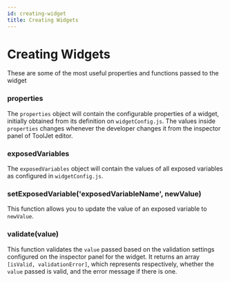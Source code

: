 ```yaml
---
id: creating-widget
title: Creating Widgets
---
```


# Creating Widgets

These are some of the most useful properties and functions passed to the widget

### properties

The `properties` object will contain the configurable properties of a widget, initially obtained from its definition on `widgetConfig.js`.
The values inside `properties` changes whenever the developer changes it from the inspector panel of ToolJet editor.

### exposedVariables

The `exposedVariables` object will contain the values of all exposed variables as configured in `widgetConfig.js`.

### setExposedVariable('exposedVariableName', newValue)

This function allows you to update the value of an exposed variable to `newValue`.

### validate(value)

This function validates the `value` passed based on the validation settings configured on the inspector panel for the widget.
It returns an array `[isValid, validationError]`, which represents respectively, whether the `value` passed is valid,
and the error message if there is one.
